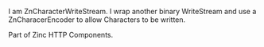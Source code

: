 I am ZnCharacterWriteStream.
I wrap another binary WriteStream and use a ZnCharacerEncoder to allow Characters to be written.

Part of Zinc HTTP Components.
